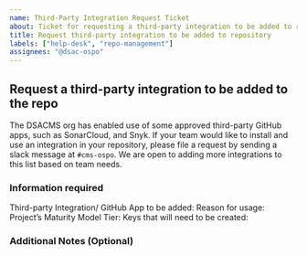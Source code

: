 ```yaml
---
name: Third-Party Integration Request Ticket
about: Ticket for requesting a third-party integration to be added to repository
title: Request third-party integration to be added to repository
labels: ["help-desk", "repo-management"]
assignees: "@dsac-ospo"
---
```


## Request a third-party integration to be added to the repo

The DSACMS org has enabled use of some approved third-party GitHub apps, such as SonarCloud, and Snyk. If your team would like to install and use an integration in your repository, please file a request by sending a slack message at `#cms-ospo`. We are open to adding more integrations to this list based on team needs.

### Information required

Third-party Integration/ GitHub App to be added:
Reason for usage: <!-- Provide a 1-2 sentence explanation for what the integration will be used for -->
Project’s Maturity Model Tier:
Keys that will need to be created:

### Additional Notes (Optional)

<!-- Provide any additional context or requests -->
